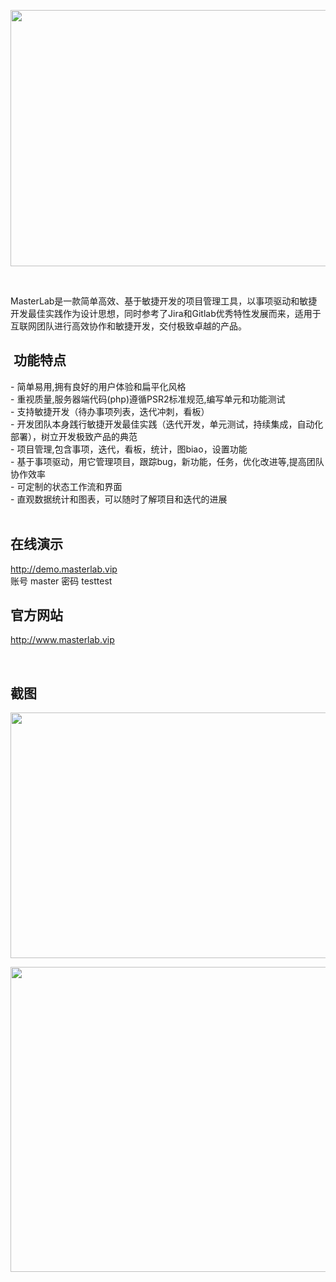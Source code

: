 <p style="text-align:center"><img alt="" height="410" src="http://www.masterlab.vip/Images/banner.png" width="578" /></p>

<p style="text-align:center">&nbsp;</p>

<p>MasterLab是一款简单高效、基于敏捷开发的项目管理工具，以事项驱动和敏捷开发最佳实践作为设计思想，同时参考了Jira和Gitlab优秀特性发展而来，适用于互联网团队进行高效协作和敏捷开发，交付极致卓越的产品。</p>

<h2>&nbsp;功能特点</h2>

<p>- 简单易用,拥有良好的用户体验和扁平化风格<br />
- 重视质量,服务器端代码(php)遵循PSR2标准规范,编写单元和功能测试<br />
- 支持敏捷开发（待办事项列表，迭代冲刺，看板）<br />
- 开发团队本身践行敏捷开发最佳实践（迭代开发，单元测试，持续集成，自动化部署），树立开发极致产品的典范<br />
- 项目管理,包含事项，迭代，看板，统计，图biao，设置功能<br />
- 基于事项驱动，用它管理项目，跟踪bug，新功能，任务，优化改进等,提高团队协作效率<br />
- 可定制的状态工作流和界面<br />
- 直观数据统计和图表，可以随时了解项目和迭代的进展&ensp;<br />
&nbsp;</p>

<h2>在线演示</h2>

<p><a href="http://demo.masterlab.vip" target="_blank">http://demo.masterlab.vip</a><br />
账号 master 密码 testtest</p>

<h2>官方网站</h2>

<p><a href="http://www.masterlab.vip" target="_blank">http://www.masterlab.vip</a></p>

<p>&nbsp;</p>
<h2>截图</h2>

<p><img alt="" height="393" src="http://www.masterlab.vip/fireshot/issue.png" width="800" /></p>

<p><img alt="" height="488" src="http://www.masterlab.vip/fireshot/kanban.png" width="800" /></p>

<p>&nbsp;</p>

<p>&nbsp;</p>
